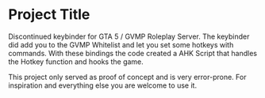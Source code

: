 ﻿# Project Title

Discontinued keybinder for GTA 5 / GVMP Roleplay Server. The keybinder did add you to the GVMP Whitelist and let you set some hotkeys with commands. 
With these bindings the code created a AHK Script that handles the Hotkey function and hooks the game.

This project only served as proof of concept and is very error-prone. For inspiration and everything else you are welcome to use it.